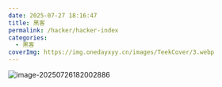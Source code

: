 ```yaml
---
date: 2025-07-27 18:16:47
title: 黑客
permalink: /hacker/hacker-index
categories:
  - 黑客
coverImg: https://img.onedayxyy.cn/images/TeekCover/3.webp
---
```


![image-20250726182002886](https://img.onedayxyy.cn/images/image-20250726182002886.png)
